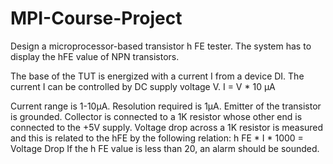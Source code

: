 # MPI-Course-Project

Design a microprocessor-based transistor h FE tester. The system has to display the hFE value
of NPN transistors.

The base of the TUT is energized with a current I from a device DI. The current I can be
controlled by DC supply voltage V.
I = V * 10 μA

Current range is 1-10μA.
Resolution required is 1μA.
Emitter of the transistor is grounded.
Collector is connected to a 1K resistor whose other end is connected to the +5V supply.
Voltage drop across a 1K resistor is measured and this is related to the hFE by the
following relation:
h FE * I * 1000 = Voltage Drop
If the h FE value is less than 20, an alarm should be sounded.
